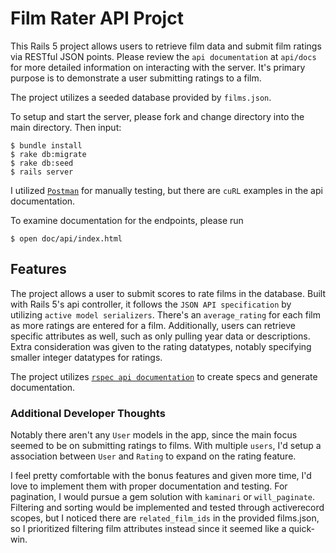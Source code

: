 # Film Rater API Projct

This Rails 5 project allows users to retrieve film data and submit film ratings via RESTful JSON points. Please review the `api documentation` at `api/docs` for more detailed information on interacting with the server. It's primary purpose is to demonstrate a user submitting ratings to a film.

The project utilizes a seeded database provided by `films.json`.

To setup and start the server, please fork and change directory into the main directory. Then input:

`$ bundle install`  
`$ rake db:migrate`  
`$ rake db:seed`  
`$ rails server`  

I utilized [`Postman`](https://www.getpostman.com/) for manually testing, but there are `cuRL` examples in the api documentation.

To examine documentation for the endpoints, please run

`$ open doc/api/index.html`  

## Features

The project allows a user to submit scores to rate films in the database. Built with Rails 5's api controller, it follows the `JSON API specification` by utilizing `active model serializers`. There's an `average_rating` for each film as more ratings are entered for a film. Additionally, users can retrieve specific attributes as well, such as only pulling year data or descriptions. Extra consideration was given to the rating datatypes, notably specifying smaller integer datatypes for ratings.

The project utilizes [`rspec api documentation`](https://github.com/zipmark/rspec_api_documentation) to create specs and generate documentation.

### Additional Developer Thoughts
Notably there aren't any `User` models in the app, since the main focus seemed to be on submitting ratings to films. With multiple `users`, I'd setup a association between `User` and `Rating` to expand on the rating feature.

I feel pretty comfortable with the bonus features and given more time, I'd love to implement them with proper documentation and testing. For pagination, I would pursue a gem solution with `kaminari` or `will_paginate`. Filtering and sorting would be implemented and tested through activerecord scopes, but I noticed there are `related_film_ids` in the provided films.json, so I prioritized filtering film attributes instead since it seemed like a quick-win.
